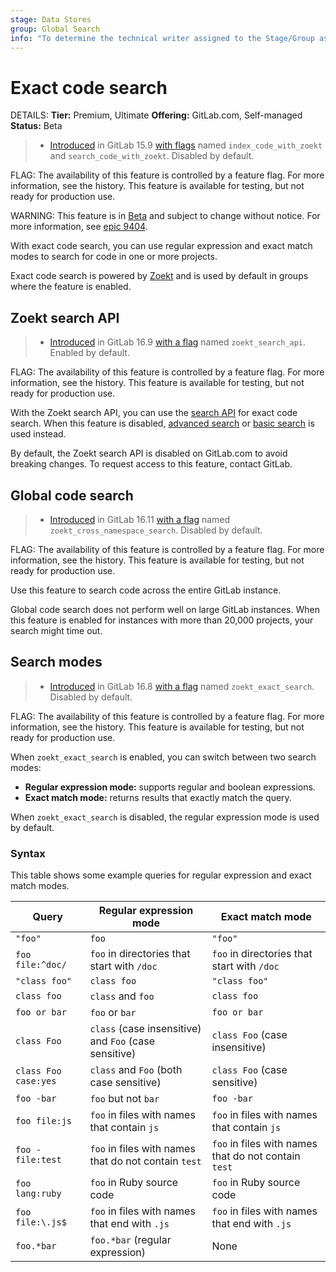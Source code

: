 ```yaml
---
stage: Data Stores
group: Global Search
info: "To determine the technical writer assigned to the Stage/Group associated with this page, see https://handbook.gitlab.com/handbook/product/ux/technical-writing/#assignments"
---
```


# Exact code search

DETAILS:
**Tier:** Premium, Ultimate
**Offering:** GitLab.com, Self-managed
**Status:** Beta

> - [Introduced](https://gitlab.com/gitlab-org/gitlab/-/merge_requests/105049) in GitLab 15.9 [with flags](../../administration/feature_flags.md) named `index_code_with_zoekt` and `search_code_with_zoekt`. Disabled by default.

FLAG:
The availability of this feature is controlled by a feature flag.
For more information, see the history.
This feature is available for testing, but not ready for production use.

WARNING:
This feature is in [Beta](../../policy/experiment-beta-support.md#beta) and subject to change without notice.
For more information, see [epic 9404](https://gitlab.com/groups/gitlab-org/-/epics/9404).

With exact code search, you can use regular expression and exact match modes to search for code in one or more projects.

Exact code search is powered by [Zoekt](https://github.com/sourcegraph/zoekt)
and is used by default in groups where the feature is enabled.

## Zoekt search API

> - [Introduced](https://gitlab.com/gitlab-org/gitlab/-/merge_requests/143666) in GitLab 16.9 [with a flag](../../administration/feature_flags.md) named `zoekt_search_api`. Enabled by default.

FLAG:
The availability of this feature is controlled by a feature flag.
For more information, see the history.
This feature is available for testing, but not ready for production use.

With the Zoekt search API, you can use the [search API](../../api/search.md) for exact code search.
When this feature is disabled, [advanced search](advanced_search.md) or [basic search](index.md) is used instead.

By default, the Zoekt search API is disabled on GitLab.com to avoid breaking changes.
To request access to this feature, contact GitLab.

## Global code search

> - [Introduced](https://gitlab.com/gitlab-org/gitlab/-/merge_requests/147077) in GitLab 16.11 [with a flag](../../administration/feature_flags.md) named `zoekt_cross_namespace_search`. Disabled by default.

FLAG:
The availability of this feature is controlled by a feature flag.
For more information, see the history.
This feature is available for testing, but not ready for production use.

Use this feature to search code across the entire GitLab instance.

Global code search does not perform well on large GitLab instances.
When this feature is enabled for instances with more than 20,000 projects, your search might time out.

## Search modes

> - [Introduced](https://gitlab.com/gitlab-org/gitlab/-/issues/434417) in GitLab 16.8 [with a flag](../../administration/feature_flags.md) named `zoekt_exact_search`. Disabled by default.

FLAG:
The availability of this feature is controlled by a feature flag.
For more information, see the history.
This feature is available for testing, but not ready for production use.

When `zoekt_exact_search` is enabled, you can switch between two search modes:

- **Regular expression mode:** supports regular and boolean expressions.
- **Exact match mode:** returns results that exactly match the query.

When `zoekt_exact_search` is disabled, the regular expression mode is used by default.

### Syntax

This table shows some example queries for regular expression and exact match modes.

| Query                | Regular expression mode                               | Exact match mode               |
| -------------------- | ----------------------------------------------------- | ------------------------------ |
| `"foo"`              | `foo`                                                 | `"foo"`                        |
| `foo file:^doc/`     | `foo` in directories that start with `/doc`           | `foo` in directories that start with `/doc` |
| `"class foo"`        | `class foo`                                           | `"class foo"`                  |
| `class foo`          | `class` and `foo`                                     | `class foo`                    |
| `foo or bar`         | `foo` or `bar`                                        | `foo or bar`                   |
| `class Foo`          | `class` (case insensitive) and `Foo` (case sensitive) | `class Foo` (case insensitive) |
| `class Foo case:yes` | `class` and `Foo` (both case sensitive)               | `class Foo` (case sensitive)   |
| `foo -bar`           | `foo` but not `bar`                                   | `foo -bar`                     |
| `foo file:js`        | `foo` in files with names that contain `js`           | `foo` in files with names that contain `js` |
| `foo -file:test`     | `foo` in files with names that do not contain `test`  | `foo` in files with names that do not contain `test` |
| `foo lang:ruby`      | `foo` in Ruby source code                             | `foo` in Ruby source code      |
| `foo file:\.js$`     | `foo` in files with names that end with `.js`         | `foo` in files with names that end with `.js` |
| `foo.*bar`           | `foo.*bar` (regular expression)                       | None                           |
